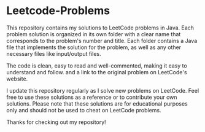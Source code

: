 # Leetcode-Problems
This repository contains my solutions to LeetCode problems in Java. Each problem solution is organized in its own folder with a clear name that corresponds to 
the problem's number and title. Each folder contains a Java file that implements the solution for the problem, as well as any other necessary files like input/output 
files.

The code is clean, easy to read and well-commented, making it easy to understand and follow. and a link to the original problem on LeetCode's 
website.

I update this repository regularly as I solve new problems on LeetCode. Feel free to use these solutions as a reference or to contribute your own solutions. 
Please note that these solutions are for educational purposes only and should not be used to cheat on LeetCode problems.

Thanks for checking out my repository!
